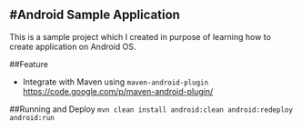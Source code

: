 #Android Sample Application
---

This is a sample project which I created in purpose of learning how to create application on Android OS.

##Feature
- Integrate with Maven using `maven-android-plugin` https://code.google.com/p/maven-android-plugin/

##Running and Deploy
`mvn clean install android:clean android:redeploy android:run`